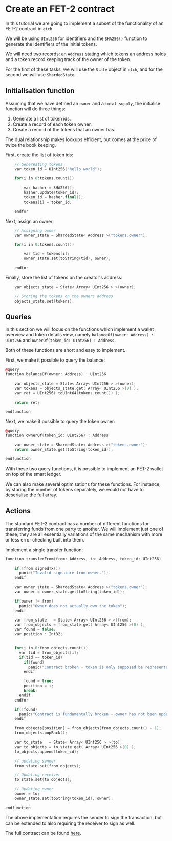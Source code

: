 # Create an FET-2 contract

In this tutorial we are going to implement a subset of the functionality of 
an FET-2 contract in `etch`. 

We will be using `UInt256` for identifiers and the `SHA256()` function to generate the identifiers of the initial tokens. 

We will need two
records: an `Address` stating which tokens an address holds and a token record keeping track of the owner of the token. 

For the first of these tasks, we will use the `State` object in `etch`, and for the second we will use `ShardedState`.


## Initialisation function

Assuming that we have defined an `owner` and a `total_supply`, the initialise function 
will do three things: 

1. Generate a list of token ids. 
2. Create a record of each token owner.
3. Create a record of the tokens that an owner has. 

The dual relationship makes lookups efficient, but comes at the price of twice the book keeping.

First, create the list of token ids:

``` c++
    // Genereating tokens
    var token_id = UInt256("hello world");
    
    for(i in 0:tokens.count())

        var hasher = SHA256();
        hasher.update(token_id);
        token_id = hasher.final();
        tokens[i] = token_id;

    endfor
```

Next, assign an owner:

``` c++
    // Assigning owner
    var owner_state = ShardedState< Address >("tokens.owner");

    for(i in 0:tokens.count())

        var tid = tokens[i];
        owner_state.set(toString(tid), owner);

    endfor
```

Finally, store the list of tokens on the creator's address:

``` c++
    var objects_state = State< Array< UInt256 > >(owner);

    // Storing the tokens on the owners address
    objects_state.set(tokens);
```

## Queries

In this section we will focus on the functions which implement a wallet overview and token details view, namely `balanceOf(owner: Address) : UInt256` and `ownerOf(token_id: UInt256) : Address`. 

Both of these functions are short and easy to implement. 

First, we make it possible to query the balance:

``` c++
@query
function balanceOf(owner: Address) : UInt256

    var objects_state = State< Array< UInt256 > >(owner);
    var tokens = objects_state.get( Array< UInt256 >(0) );
    var ret = UInt256( toUInt64(tokens.count()) );

    return ret;

endfunction
```

Next, we make it possible to query the token owner:

``` c++
@query
function ownerOf(token_id: UInt256) : Address

    var owner_state = ShardedState< Address >("tokens.owner");
    return owner_state.get(toString(token_id)); 

endfunction
```

With these two query functions, it is possible to implement an FET-2 wallet on top of the smart ledger. 

We can also make several optimisations for these functions. For instance, by storing the number of tokens separately, we would not have to deserialise the full array.


## Actions

The standard FET-2 contract has a number of different functions for transferring funds from one party to another. We will implement just one of these; they are all essentially variations of the same mechanism with more or less error checking built into them. 

Implement a single transfer function:

``` c++
function transferFrom(from: Address, to: Address, token_id: UInt256)

    if(!from.signedTx()) 
      panic("Invalid signature from owner.");
    endif

    var owner_state = ShardedState< Address >("tokens.owner");
    var owner = owner_state.get(toString(token_id));

    if(owner != from)
      panic("Owner does not actually own the token");
    endif

    var from_state   = State< Array< UInt256 > >(from);
    var from_objects = from_state.get( Array< UInt256 >(0) );
    var found = false;
    var position : Int32;


    for(i in 0:from_objects.count())
      var tid = from_objects[i];
      if(tid == token_id)
        if(found)
          panic("Contract broken - token is only supposed be represented once.");
        endif

        found = true;
        position = i;
        break;
      endif
    endfor

    if(!found)
      panic("Contract is fundamentally broken - owner has not been updated correctly");
    endif

    from_objects[position] = from_objects[from_objects.count() - 1];
    from_objects.popBack();

    var to_state   = State< Array< UInt256 > >(to);
    var to_objects = to_state.get( Array< UInt256 >(0) );
    to_objects.append(token_id);

    // updating sender
    from_state.set(from_objects);

    // Updating receiver
    to_state.set(to_objects);

    // Updating owner
    owner = to;
    owner_state.set(toString(token_id), owner);

endfunction
```

The above implementation requires the sender to sign the transaction, but can be extended to also requiring the receiver to sign as well. 

The full contract can be found <a href="https://github.com/fetchai/etch-examples/blob/master/03_erc721/contract.etch" target=_blank>here</a>.


<br/>